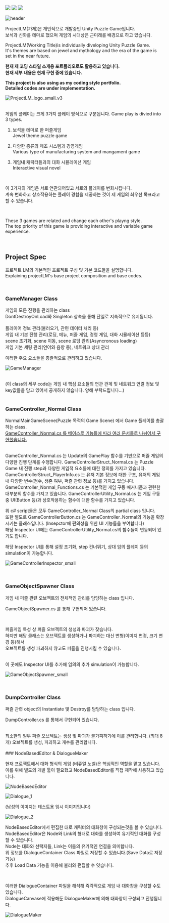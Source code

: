 <img src="https://img.shields.io/badge/Unity-FFFFFF?style=flat-square&logo=unity&logoColor=black"/> <img src="https://img.shields.io/badge/CSharp-239120?style=flat-square&logo=CSharp&logoColor=black"/> <img src="https://img.shields.io/badge/WebRTC-333333?style=flat-square&logo=WebRTC&logoColor=white"/>

![header](https://capsule-render.vercel.app/api?type=waving&color=timeGradient&text=Project%20LM&animation=twinkling&fontSize=60&fontAlignY=40&fontAlign=70&height=200)

ProjectLM(가제)은 개인적으로 개발중인 Unity Puzzle Game입니다.  
보석과 신화를 테마로 했으며 게임의 시대상은 근미래를 배경으로 하고 있습니다.  


ProjectLM(Working Title)is individually diveloping Unity Puzzle Game.  
It's themes are based on jewel and mythology and the era of the game is set in the near future.  


**현재 제 코딩 스타일 소개용 포트폴리오로도 활용하고 있습니다.**  
**현재 세부 내용은 현재 구현 중에 있습니다.**  

**This project is also using as my coding style portfolio.**  
**Detailed codes are under implementation.**  

![ProjectLM_logo_small_v3](https://github.com/Jung-Eric/ProjectLM/assets/56705742/d5324b1b-e572-4fdc-87e2-39f5a64d5047)

</br>
게임의 플레이는 크게 3가지 플레이 방식으로 구분됩니다.  
Game play is divied into 3 types.  
</br>  
  
  1. 보석을 테마로 한 퍼즐게임
     </br>
     Jewel theme puzzle game  

  2. 다양한 종류의 제조 시스템과 경영게임
     </br>
     Various type of manufacturing system and mangament game  

  3. 게임내 캐릭터들과의 대화 시뮬레이션 게임
     </br>
     Interactive visual novel  

</br>

  이 3가지의 게임은 서로 연관되어있고 서로의 플레이를 변화시킵니다.  
  계속 변화하고 상호작용하는 플레이 경험을 제공하는 것이 제 게임의 최우선 목표라고 할 수 있습니다.

</br>

  These 3 games are related and change each other's playng style.  
  The top priority of this game is providing interactive and variable game experience.  

</br>

## Project Spec

프로젝트 LM의 기본적인 프로젝트 구성 및 기본 코드들을 설명합니다.  
Explaining projectLM's base project composition and base codes.

</br>

### GameManager Class

게임의 모든 진행을 관리하는 class  
DontDestroyOnLoad와 Singleton 상속을 통해 단일로 지속적으로 유지됩니다.  
</br>
플레이어 정보 관리(불러오기, 관련 데이터 처리 등)  
게임 내 기본 진행 관리(로딩, 메뉴, 퍼즐 게임, 경영 게임, 대화 시뮬레이션 등등)  
scene 초기화, scene 이동, scene 로딩 관리(Asyncronous loading)  
게임 기본 세팅 관리(언어와 음향 등), 네트워크 상태 관리
</br>

이러한 주요 요소들을 총괄적으로 관리하고 있습니다.

![GameManager](https://github.com/Jung-Eric/ProjectLM/assets/56705742/4807975c-f094-4045-8b4e-3bfbae722f8a)

</br>
(이 class의 세부 code는 게임 내 핵심 요소들의 연관 관계 및 네트워크 연결 정보 및 key값들을 담고 있어서 공개하지 않습니다. 양해 부탁드립니다...)

</br>
</br>

### GameController_Normal Class

NormalMainGameScene(Puzzle 목적의 Game Scene) 에서 Game 플레이를 총괄하는 class.  
[GameController_Normal.cs 를 베이스로 기능들에 따라 여러 문서들로 나뉘어서 구현했습니다.](https://github.com/Jung-Eric/ProjectLM/blob/master/GameControllerScripts/GameController_Normal.cs)  

</br>
GameController_Normal.cs 는 Update의 GamePlay 함수를 기반으로 퍼즐 게임의 다양한 진행 단계를 수행합니다.
GameControllerStruct_Normal.cs 는 Puzzle Game 내 진행 step과 다양한 게임적 요소들에 대한 정의를 가지고 있습니다.  
GameControllerStruct_PlayerInfo.cs 는 유저 기본 정보에 대한 구조, 유저의 게임 내 다양한 변수(점수, 생존 여부, 퍼즐 관련 정보 등)를 가지고 있습니다.  
GameController_Normal_Functions.cs 는 기본적인 게임 구동 매커니즘과 관련한 대부분의 함수를 가지고 있습니다.  
GameControllerUtility_Normal.cs 는 게임 구동 중 UI(Button 등)과 상호작용하는 함수에 대한 함수를 가지고 있습니다.  


</br>

위 c# script들은 모두 GameController_Normal Class의 partial class 입니다.  
또한 별도로 GameControllerButton.cs 는 GameController_Normal의 기능을 확장시키는 클래스입니다.
(Insepctor에 편의성을 위한 UI 기능들을 부여합니다)  
해당 Inspector UI에는 GameControllerUtility_Normal.cs의 함수들이 연동되어 있기도 합니다.

해당 Inspector UI를 통해 설정 초기화, step 건너뛰기, 상대 임의 플레이 등의 simulation이 가능합니다.

![GameControllerInspector_small](https://github.com/Jung-Eric/ProjectLM/assets/56705742/f1dee5b1-0a10-4db8-b74b-51f2fda3cf9d)

</br>

### GameObjectSpawner Class

게임 내 퍼즐 관련 오브젝트의 전체적인 관리를 담당하는 class 입니다.  

GameObjectSpawner.cs 를 통해 구현되어 있습니다.  

</br>

퍼즐게임 특성 상 퍼즐 오브젝트의 생성과 파괴가 잦습니다.  
하지만 해당 클래스는 오브젝트를 생성하거나 파괴하는 대신 변형(이미지 변경, 크기 변경 등)해서  
오브젝트를 생성 파괴하지 않고도 퍼즐을 진행시킬 수 있습니다.  

</br>
이 곳에도 Inspector UI를 추가해 임의의 추가 simulation이 가능합니다.

![GameObjectSpawner_small](https://github.com/Jung-Eric/ProjectLM/assets/56705742/39321442-c5f8-4981-bd55-1fc21ffff7b7)

</br>

### DumpController Class

퍼즐 관련 object의 Instantiate 및 Destroy를 담당하는 class 입니다.  

DumpController.cs 를 통해서 구현되어 있습니다.  

</br>
최소한의 일부 퍼즐 오브젝트는 생성 및 파괴가 불가피하기에 이를 관리합니다. (최대 8개)  
오브젝트를 생성, 파괴하고 개수를 관리합니다.  

</br>
</br>
### NodeBasedEditor & DialogueMaker

현재 프로젝트에서 대화 형식의 게임 (비쥬얼 노벨)은 핵심적인 역할을 맡고 있습니다.  
이를 위해 별도의 개발 툴이 필요했고 NodeBasedEditor를 직접 제작해 사용하고 있습니다.  


![NodeBasedEditor](https://github.com/Jung-Eric/ProjectLM/assets/56705742/21b37578-da61-4251-8add-864b73070a77)

![Dialogue_1](https://github.com/Jung-Eric/ProjectLM/assets/56705742/97a9abd4-697b-4a45-bf81-d28be2ad0408)  

(남성의 이미지는 테스트용 임시 이미지입니다)

![Dialogue_2](https://github.com/Jung-Eric/ProjectLM/assets/56705742/e22900f9-b7be-4549-8671-d796668e1bc6)


NodeBasedEditor에서 편집한 대로 캐릭터의 대화창이 구성되는것을 볼 수 있습니다.  
NodeBasedEditor은 Node와 Link의 형태로 대화를 생성하여 유기적인 대화를 구성할 수 있습니다.  
Node는 대화와 선택지들, Link는 이들의 유기적인 연결을 의미합니다.  
위 정보를 DialogueContainer Class 파일로 저장할 수 있습니다.(Save Data로 저장 가능)  
추후 Load Data 기능을 이용해 불러와 편집할 수 잇습니다.  

</br>

이러한 DialogueContainer 파일을 해석해 즉각적으로 게임 내 대화창을 구성할 수도 있습니다.  
DialogueCanvase에 적용해둔 DialogueMaker에 의해 대화창이 구성되고 진행됩니다.  

![DialogueMaker](https://github.com/Jung-Eric/ProjectLM/assets/56705742/97488804-6797-4d63-90b6-e2b94e491599)

</br>


